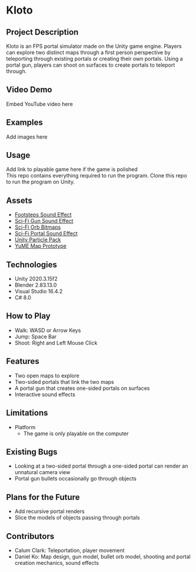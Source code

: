 # Kloto

## Project Description
Kloto is an FPS portal simulator made on the Unity game engine. Players can
explore two distinct maps through a first person perspective by teleporting
through existing portals or creating their own portals. Using a portal gun,
players can shoot on surfaces to create portals to teleport through.

## Video Demo
Embed YouTube video here

## Examples
Add images here

## Usage
Add link to playable game here if the game is polished  
This repo contains everything required to run the program. Clone this repo to run the program on Unity.

## Assets
- [Footsteps Sound Effect](https://assetstore.unity.com/packages/audio/sound-fx/foley/footsteps-essentials-189879)
- [Sci-Fi Gun Sound Effect](https://assetstore.unity.com/packages/audio/sound-fx/weapons/sci-fi-gun-sounds-pack-lite-141125)
- [Sci-Fi Orb Bitmaps](https://oxmond.com/glowing-orb-visual-effects-vfx/)
- [Sci-Fi Portal Sound Effect](https://assetstore.unity.com/packages/audio/sound-fx/sci-fi-evolution-gift-pack-43104)
- [Unity Particle Pack](https://assetstore.unity.com/packages/essentials/asset-packs/unity-particle-pack-5-x-73777)
- [YuME Map Prototype](https://assetstore.unity.com/packages/tools/level-design/yume-free-77387)

## Technologies
- Unity 2020.3.15f2
- Blender 2.83.13.0
- Visual Studio 16.4.2
- C# 8.0

## How to Play
- Walk: WASD or Arrow Keys
- Jump: Space Bar
- Shoot: Right and Left Mouse Click

## Features
- Two open maps to explore
- Two-sided portals that link the two maps
- A portal gun that creates one-sided portals on surfaces
- Interactive sound effects

## Limitations
- Platform
	- The game is only playable on the computer

## Existing Bugs
- Looking at a two-sided portal through a one-sided portal can render an unnatural camera view
- Portal gun bullets occasionally go through objects

## Plans for the Future
- Add recursive portal renders
- Slice the models of objects passing through portals

## Contributors
- Calum Clark: Teleportation, player movement
- Daniel Ko: Map design, gun model, bullet orb model, shooting and portal creation mechanics, sound effects